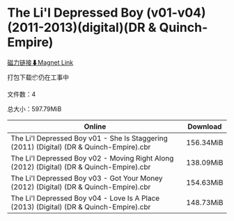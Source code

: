 # The Li'l Depressed Boy (v01-v04)(2011-2013)(digital)(DR & Quinch-Empire)

[磁力链接⬇Magnet Link](magnet:?xt=urn:btih:f16decfacb7962e5cb434da2cbf618010a3d1cce&dn=The%20Li%27l%20Depressed%20Boy%20%28v01-v04%29%282011-2013%29%28digital%29%28DR%20%26%20Quinch-Empire%29)

打包下载📦仍在工事中

文件数：4

总大小：597.79MiB

Online | Download
--- | ---
The Li'l Depressed Boy v01 - She Is Staggering (2011) (Digital) (DR & Quinch-Empire).cbr | 156.34MiB
The Li'l Depressed Boy v02 - Moving Right Along (2012) (Digital) (DR & Quinch-Empire).cbr | 138.09MiB
The Li'l Depressed Boy v03 - Got Your Money (2012) (Digital) (DR & Quinch-Empire).cbr | 154.63MiB
The Li'l Depressed Boy v04 - Love Is A Place (2013) (Digital) (DR & Quinch-Empire).cbr | 148.73MiB
